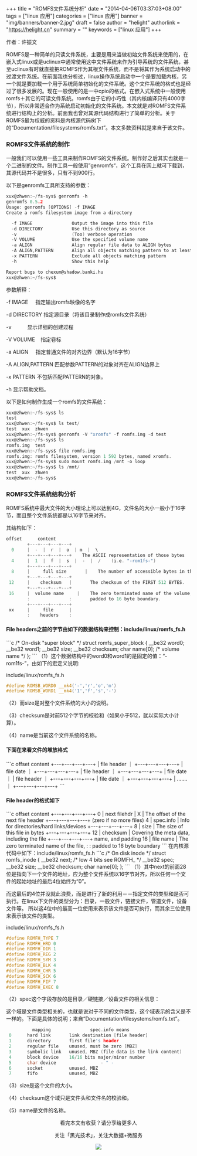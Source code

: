 +++
title = "ROMFS文件系统分析"
date = "2014-04-06T03:37:03+08:00"
tags = ["linux 应用"]
categories = ["linux 应用"]
banner = "img/banners/banner-2.jpg"
draft = false
author = "helight"
authorlink = "https://helight.cn"
summary = ""
keywords = ["linux 应用"]
+++

作者：许振文


ROMFS是一种简单的只读文件系统，主要是用来当做初始文件系统来使用的，在嵌入式linux或是uclinux中通常使用这中文件系统来作为引导系统的文件系统，甚至uclinux有时就直接把ROMFS作为其根文件系统，而不是将其作为系统启动中的过渡文件系统。在前面我也分析过，linux操作系统启动中一个是要加载内核，另一个就是要加载一个用于系统简单初始化的文件系统。这个文件系统的格式也是经过了很多发展的。现在一般使用的是一中cpio的格式。在嵌入式系统中一般使用romfs＋其它的可读文件系统。romfs由于它的小巧性（其内核编译只有4000字节），所以非常适合作为系统启动初始化的文件系统。本文就是对ROMFS文件系统进行结构上的分析。前面我也曾对其源代码结构进行了简单的分析。关于ROMFS最为权威的资料是内核源代码树下的“Documentation/filesystems/romfs.txt”。本文多数资料就是来自于该文件。
<!--more-->
### ROMFS文件系统的制作
一般我们可以使用一些工具来制作ROMFS的文件系统。制作好之后其实也就是一个二进制的文件。制作工具一般使用”genromfs“，这个工具在网上就可下载到，其源代码并不是很多，只有不到900行。

以下是genromfs工具所支持的参数：
```c
xux@zhwen:~/fs-sys$ genromfs -h
genromfs 0.5.2
Usage: genromfs [OPTIONS] -f IMAGE
Create a romfs filesystem image from a directory

  -f IMAGE               Output the image into this file
  -d DIRECTORY           Use this directory as source
  -v                     (Too) verbose operation
  -V VOLUME              Use the specified volume name
  -a ALIGN               Align regular file data to ALIGN bytes
  -A ALIGN,PATTERN       Align all objects matching pattern to at least ALIGN bytes
  -x PATTERN             Exclude all objects matching pattern
  -h                     Show this help

Report bugs to chexum@shadow.banki.hu
xux@zhwen:~/fs-sys$ 
```
参数解释：

-f IMAGE     指定输出romfs映像的名字

-d DIRECTORY 指定源目录（将该目录制作成romfs文件系统）

-v           显示详细的创建过程

-V VOLUME    指定卷标

-a ALIGN     指定普通文件的对齐边界（默认为16字节）

-A ALIGN,PATTERN 匹配参数PATTERN的对象对齐在ALIGN边界上

-x PATTERN 不包括匹配PATTERN的对象。

-h 显示帮助文档。

以下是如何制作生成一个romfs的文件系统：
```c
xux@zhwen:~/fs-sys$ ls
test  
xux@zhwen:~/fs-sys$ ls test/
test  xux  zhwen
xux@zhwen:~/fs-sys$ genromfs -V "xromfs" -f romfs.img -d test
xux@zhwen:~/fs-sys$ ls
romfs.img  test 
xux@zhwen:~/fs-sys$ file romfs.img 
romfs.img: romfs filesystem, version 1 592 bytes, named xromfs.
xux@zhwen:~/fs-sys$ sudo mount romfs.img /mnt -o loop
xux@zhwen:~/fs-sys$ ls /mnt/
test  xux  zhwen
xux@zhwen:~/fs-sys$ 
```
### ROMFS文件系统结构分析
ROMFS系统中最大文件的大小理论上可以达到4G，文件名的大小一般小于16字节，而且整个文件系统都是以16字节来对齐。

其结构如下：
```c
offset      content
        +---+---+---+---+
  0     |  -  |  r  |  o  | m  |  \
        +---+---+---+---+    The ASCII representation of those bytes
  4     |  1  |  f  |  s  |  -  |  /    (i.e. "-rom1fs-")
        +---+---+---+---+
  8     |     full size       |    The number of accessible bytes in this fs.
        +---+---+---+---+
 12     |    checksum   |       The checksum of the FIRST 512 BYTES.
        +---+---+---+---+
 16     |  volume name     |    The zero terminated name of the volume,
        :               :       padded to 16 byte boundary.
        +---+---+---+---+
 xx     |     file      |
        :    headers    :
```
<h4>File headers之前的字节由如下的数据结构来控制：include/linux/romfs_fs.h</h4>
```c
/* On-disk "super block" */
struct romfs_super_block {
        __be32 word0;
        __be32 word1;
        __be32 size;
        __be32 checksum;
        char name[0];           /* volume name */
};
```
（1）这个数据结构中的word0和word1的是固定的值：“-rom1fs-”，由如下的宏定义说明:

include/linux/romfs_fs.h
```c
#define ROMSB_WORD0 __mk4('-','r','o','m')
#define ROMSB_WORD1 __mk4('1','f','s','-')
```
（2）而size是对整个文件系统的大小的说明。

（3）checksum是对前512个字节的校验和（如果小于512，就以实际大小计算）。

（4）name是当前这个文件系统的名称。


<h4>下面在来看文件的堆放格式</h4>
```c
offset      content
        +---+---+---+---+
        |     file header    ｜      
        +---+---+---+---+      
        |      file date     ｜      
        +---+---+---+---+      
        |     file header    ｜      
        +---+---+---+---+      
        |      file date     ｜      
        |     file header    ｜      
        +---+---+---+---+      
        |      file date     ｜      
        +---+---+---+---+      
        |      …….        ｜      
        +---+---+---+---+      
```
<h4>File header的格式如下</h4>
```c
offset      content
        +---+---+---+---+
  0     | next filehdr   | X  |       The offset of the next file header
        +---+---+---+---+         (zero if no more files)
  4     |   spec.info       |       Info for directories/hard links/devices
        +---+---+---+---+
  8     |        size       |       The size of this file in bytes
        +---+---+---+---+
 12     |    checksum     |       Covering the meta data, including the file
        +---+---+---+---+         name, and padding
 16     |    file name      |       The zero terminated name of the file,
        :                    :       padded to 16 byte boundary
```
在内核源代码中如下：include/linux/romfs_fs.h
```c
/* On disk inode */
struct romfs_inode {
        __be32 next;            /* low 4 bits see ROMFH_ */
        __be32 spec;
        __be32 size;
        __be32 checksum;
        char name[0];
};
```
（1）其中next的前面28位是指向下一个文件的地址，应为整个文件系统以16字节对齐，所以任何一个文件的起始地址的最后4位始终为“0”。

而这最后的4位并没就此浪费，而是进行了新的利用－－指定文件的类型和是否可执行。在linux下文件的类型分为：目录，一般文件，链接文件，管道文件，设备文件等。
所以这4位中的最高一位使用来表示该文件是否可执行，而其余三位使用来表示该文件的类型。

include/linux/romfs_fs.h
```c
#define ROMFH_TYPE 7
#define ROMFH_HRD 0
#define ROMFH_DIR 1
#define ROMFH_REG 2
#define ROMFH_SYM 3
#define ROMFH_BLK 4
#define ROMFH_CHR 5
#define ROMFH_SCK 6
#define ROMFH_FIF 7
#define ROMFH_EXEC 8
```
（2）spec这个字段存放的是目录／硬链接／设备文件的相关信息：

这个域是文件类型相关的，也就是说对于不同的文件类型，这个域表示的含义是不一样的。下面是具体的说明；来自“Documentation/filesystems/romfs.txt”。
```c
          mapping               spec.info means
 0      hard link       link destination [file header]
 1      directory       first file's header
 2      regular file    unused, must be zero [MBZ]
 3      symbolic link   unused, MBZ (file data is the link content)
 4      block device    16/16 bits major/minor number
 5      char device                 - " -
 6      socket          unused, MBZ
 7      fifo            unused, MBZ
```
（3）size是这个文件的大小。

（4）checksum这个域只是文件头和文件名的校验和。

（5）name是文件的名称。


<center>
看完本文有收获？请分享给更多人<br>

关注「黑光技术」，关注大数据+微服务<br>

![](/img/qrcode_helight_tech.jpg)
</center>
